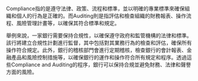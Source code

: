 

Compliance指的是遵守法律、政策、流程和標準，並以明確的專業標準來確保組織和個人的行為是正確的。而Auditing則是指評估和檢查組織的財務報表、操作流程、風險管理計畫等，以確保其符合標準和規定。

舉例來說，一家銀行需要保持合規性，以確保遵守政府和監管機構的法律和標準。該行將建立合規性計劃進行監督，其中包括對其業務行為的檢查和評估，確保所有操作符合規定。此外，銀行的稽核部門會進行定期稽核，檢查銀行的會計報表、金融產品和風險控制措施等，以確保銀行的運作和操作符合所有規定和程序。透過這些Compliance and Auditing的程序，銀行可以保持合規並避免財務、法律和聲譽方面的風險。